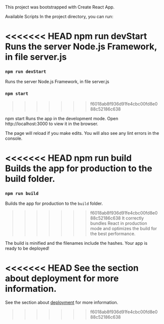 This project was bootstrapped with Create React App.

Available Scripts
In the project directory, you can run:

<<<<<<< HEAD
npm run devStart
Runs the server Node.js Framework, in file server.js
=======
### `npm run devStart`

Runs the server Node.js Framework, in file server.js

### `npm start`
>>>>>>> f6018ab8f936d91fe4cbc00fd8e088c52186c638

npm start
Runs the app in the development mode.
Open http://localhost:3000 to view it in the browser.

The page will reload if you make edits.
You will also see any lint errors in the console.

<<<<<<< HEAD
npm run build
Builds the app for production to the build folder.
=======

### `npm run build`

Builds the app for production to the `build` folder.<br />
>>>>>>> f6018ab8f936d91fe4cbc00fd8e088c52186c638
It correctly bundles React in production mode and optimizes the build for the best performance.

The build is minified and the filenames include the hashes.
Your app is ready to be deployed!

<<<<<<< HEAD
See the section about deployment for more information.
=======
See the section about [deployment](https://facebook.github.io/create-react-app/docs/deployment) for more information.




>>>>>>> f6018ab8f936d91fe4cbc00fd8e088c52186c638
